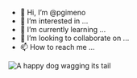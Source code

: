 - 👋 Hi, I’m @pgimeno
- 👀 I’m interested in ...
- 🌱 I’m currently learning ...
- 💞️ I’m looking to collaborate on ...
- 📫 How to reach me ...

![A happy dog wagging its tail](https://media.giphy.com/media/l0MYKOhO4F4z0aVU4/giphy.gif)

